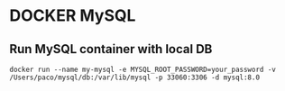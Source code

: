# DOCKER MySQL

## Run MySQL container with local DB
```console
docker run --name my-mysql -e MYSQL_ROOT_PASSWORD=your_password -v /Users/paco/mysql/db:/var/lib/mysql -p 33060:3306 -d mysql:8.0
```